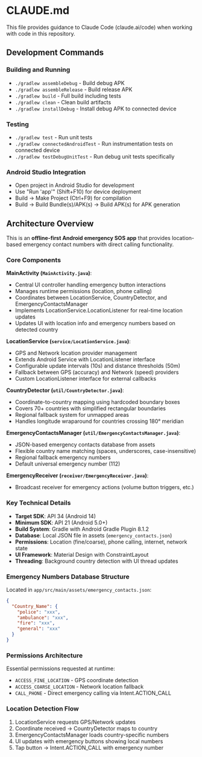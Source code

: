 # CLAUDE.md

This file provides guidance to Claude Code (claude.ai/code) when working with code in this repository.

## Development Commands

### Building and Running
- `./gradlew assembleDebug` - Build debug APK
- `./gradlew assembleRelease` - Build release APK  
- `./gradlew build` - Full build including tests
- `./gradlew clean` - Clean build artifacts
- `./gradlew installDebug` - Install debug APK to connected device

### Testing
- `./gradlew test` - Run unit tests
- `./gradlew connectedAndroidTest` - Run instrumentation tests on connected device
- `./gradlew testDebugUnitTest` - Run debug unit tests specifically

### Android Studio Integration
- Open project in Android Studio for development
- Use "Run 'app'" (Shift+F10) for device deployment
- Build → Make Project (Ctrl+F9) for compilation
- Build → Build Bundle(s)/APK(s) → Build APK(s) for APK generation

## Architecture Overview

This is an **offline-first Android emergency SOS app** that provides location-based emergency contact numbers with direct calling functionality.

### Core Components

**MainActivity (`MainActivity.java`)**:
- Central UI controller handling emergency button interactions
- Manages runtime permissions (location, phone calling)  
- Coordinates between LocationService, CountryDetector, and EmergencyContactsManager
- Implements LocationService.LocationListener for real-time location updates
- Updates UI with location info and emergency numbers based on detected country

**LocationService (`service/LocationService.java`)**:
- GPS and Network location provider management
- Extends Android Service with LocationListener interface
- Configurable update intervals (10s) and distance thresholds (50m)
- Fallback between GPS (accuracy) and Network (speed) providers
- Custom LocationListener interface for external callbacks

**CountryDetector (`util/CountryDetector.java`)**:
- Coordinate-to-country mapping using hardcoded boundary boxes
- Covers 70+ countries with simplified rectangular boundaries  
- Regional fallback system for unmapped areas
- Handles longitude wraparound for countries crossing 180° meridian

**EmergencyContactsManager (`util/EmergencyContactsManager.java`)**:
- JSON-based emergency contacts database from assets
- Flexible country name matching (spaces, underscores, case-insensitive)
- Regional fallback emergency numbers
- Default universal emergency number (112)

**EmergencyReceiver (`receiver/EmergencyReceiver.java`)**:
- Broadcast receiver for emergency actions (volume button triggers, etc.)

### Key Technical Details

- **Target SDK**: API 34 (Android 14)
- **Minimum SDK**: API 21 (Android 5.0+)  
- **Build System**: Gradle with Android Gradle Plugin 8.1.2
- **Database**: Local JSON file in assets (`emergency_contacts.json`)
- **Permissions**: Location (fine/coarse), phone calling, internet, network state
- **UI Framework**: Material Design with ConstraintLayout
- **Threading**: Background country detection with UI thread updates

### Emergency Numbers Database Structure
Located in `app/src/main/assets/emergency_contacts.json`:
```json
{
  "Country_Name": {
    "police": "xxx",
    "ambulance": "xxx", 
    "fire": "xxx",
    "general": "xxx"
  }
}
```

### Permissions Architecture
Essential permissions requested at runtime:
- `ACCESS_FINE_LOCATION` - GPS coordinate detection
- `ACCESS_COARSE_LOCATION` - Network location fallback  
- `CALL_PHONE` - Direct emergency calling via Intent.ACTION_CALL

### Location Detection Flow
1. LocationService requests GPS/Network updates
2. Coordinate received → CountryDetector maps to country
3. EmergencyContactsManager loads country-specific numbers
4. UI updates with emergency buttons showing local numbers
5. Tap button → Intent.ACTION_CALL with emergency number